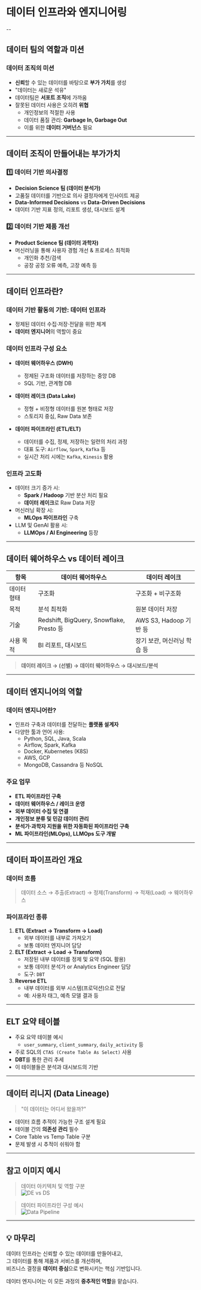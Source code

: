 # 데이터 인프라와 엔지니어링

--

## 데이터 팀의 역할과 미션

### 데이터 조직의 미션
- **신뢰**할 수 있는 데이터를 바탕으로 **부가 가치**를 생성
- "데이터는 새로운 석유"
- 데이터팀은 **서포트 조직**에 가까움
- 잘못된 데이터 사용은 오히려 **위협**
  - 개인정보의 적절한 사용
  - 데이터 품질 관리: **Garbage In, Garbage Out**
  - 이를 위한 **데이터 거버넌스** 필요

---

## 데이터 조직이 만들어내는 부가가치

### 1️⃣ 데이터 기반 의사결정
- **Decision Science 팀 (데이터 분석가)**
- 고품질 데이터를 기반으로 의사 결정자에게 인사이트 제공
- **Data-Informed Decisions** vs **Data-Driven Decisions**
- 데이터 기반 지표 정의, 리포트 생성, 대시보드 설계

### 2️⃣ 데이터 기반 제품 개선
- **Product Science 팀 (데이터 과학자)**
- 머신러닝을 통해 사용자 경험 개선 & 프로세스 최적화
  - 개인화 추천/검색
  - 공장 공정 오류 예측, 고장 예측 등

---

## 데이터 인프라란?

### 데이터 기반 활동의 기반: **데이터 인프라**
- 정제된 데이터 수집·저장·전달을 위한 체계
- **데이터 엔지니어**의 역할이 중요

### 데이터 인프라 구성 요소
- **데이터 웨어하우스 (DWH)**  
  - 정제된 구조화 데이터를 저장하는 중앙 DB
  - SQL 기반, 관계형 DB  
- **데이터 레이크 (Data Lake)**  
  - 정형 + 비정형 데이터를 원본 형태로 저장
  - 스토리지 중심, Raw Data 보존

- **데이터 파이프라인 (ETL/ELT)**
  - 데이터를 수집, 정제, 저장하는 일련의 처리 과정  
  - 대표 도구: `Airflow`, `Spark`, `Kafka` 등  
  - 실시간 처리 시에는 `Kafka`, `Kinesis` 활용

### 인프라 고도화
- 데이터 크기 증가 시:
  - **Spark / Hadoop** 기반 분산 처리 필요
  - **데이터 레이크**로 Raw Data 저장
- 머신러닝 확장 시:
  - **MLOps 파이프라인** 구축
- LLM 및 GenAI 활용 시:
  - **LLMOps / AI Engineering** 등장

---

## 데이터 웨어하우스 vs 데이터 레이크

| 항목 | 데이터 웨어하우스 | 데이터 레이크 |
|------|------------------|----------------|
| 데이터 형태 | 구조화 | 구조화 + 비구조화 |
| 목적 | 분석 최적화 | 원본 데이터 저장 |
| 기술 | Redshift, BigQuery, Snowflake, Presto 등 | AWS S3, Hadoop 기반 등 |
| 사용 목적 | BI 리포트, 대시보드 | 장기 보관, 머신러닝 학습 등 |

> **데이터 레이크 → (선별) → 데이터 웨어하우스 → 대시보드/분석**

---

## 데이터 엔지니어의 역할

### 데이터 엔지니어란?
- 인프라 구축과 데이터를 전달하는 **플랫폼 설계자**
- 다양한 툴과 언어 사용:
  - Python, SQL, Java, Scala
  - Airflow, Spark, Kafka
  - Docker, Kubernetes (K8S)
  - AWS, GCP
  - MongoDB, Cassandra 등 NoSQL

### 주요 업무
- **ETL 파이프라인 구축**
- **데이터 웨어하우스 / 레이크 운영**
- **외부 데이터 수집 및 연결**
- **개인정보 분류 및 민감 데이터 관리**
- **분석가·과학자 지원을 위한 자동화된 파이프라인 구축**
- **ML 파이프라인(MLOps), LLMOps 도구 개발**

---

## 데이터 파이프라인 개요

### 데이터 흐름
> 데이터 소스 → 추출(Extract) → 정제(Transform) → 적재(Load) → 웨어하우스

### 파이프라인 종류

1. **ETL (Extract → Transform → Load)**  
   - 외부 데이터를 내부로 가져오기
   - 보통 데이터 엔지니어 담당
2. **ELT (Extract → Load → Transform)**  
   - 저장된 내부 데이터를 정제 및 요약 (SQL 활용)
   - 보통 데이터 분석가 or Analytics Engineer 담당
   - 도구: `DBT`
3. **Reverse ETL**
   - 내부 데이터를 외부 시스템(프로덕션)으로 전달
   - 예: 사용자 태그, 예측 모델 결과 등

---

## ELT 요약 테이블

- 주요 요약 테이블 예시
  - `user_summary`, `client_summary`, `daily_activity` 등
- 주로 SQL의 `CTAS (Create Table As Select)` 사용
- **DBT**를 통한 관리 추세
- 이 테이블들은 분석과 대시보드의 기반

---

## 데이터 리니지 (Data Lineage)

> "이 데이터는 어디서 왔을까?"

- 데이터 흐름 추적이 가능한 구조 설계 필요
- 테이블 간의 **의존성 관리** 필수
- Core Table vs Temp Table 구분
- 문제 발생 시 추적이 쉬워야 함

---

## 참고 이미지 예시

> 데이터 아키텍처 및 역할 구분  
![DE vs DS](첨부이미지1.png)

> 데이터 파이프라인 구성 예시  
![Data Pipeline](첨부이미지2.png)

---

## 💡 마무리

데이터 인프라는 신뢰할 수 있는 데이터를 만들어내고,  
그 데이터를 통해 제품과 서비스를 개선하며,  
비즈니스 결정을 **데이터 중심**으로 변화시키는 핵심 기반입니다.

데이터 엔지니어는 이 모든 과정의 **중추적인 역할**을 맡습니다.

